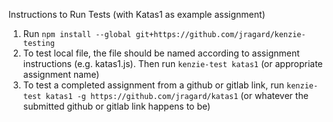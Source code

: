 Instructions to Run Tests (with Katas1 as example assignment)

1.  Run `npm install --global git+https://github.com/jragard/kenzie-testing`
2.  To test local file, the file should be named according to assignment instructions (e.g. katas1.js).  Then run `kenzie-test katas1` (or appropriate assignment name)
3. To test a completed assignment from a github or gitlab link, run `kenzie-test katas1 -g https://github.com/jragard/katas1` (or whatever the submitted github or gitlab link happens to be)